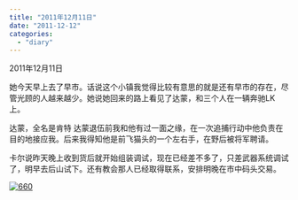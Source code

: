 ```yaml
---
title: "2011年12月11日"
date: "2011-12-12"
categories: 
  - "diary"
---
```


2011年12月11日

她今天早上去了早市。话说这个小镇我觉得比较有意思的就是还有早市的存在，尽管光顾的人越来越少。她说她回来的路上看见了达蒙，和三个人在一辆奔驰LK上。

达蒙，全名是肯特 达蒙退伍前我和他有过一面之缘，在一次追捕行动中他负责在目的地接应我。后来我得知他是前飞猫头的一个左右手，在野后被将军聘请。

卡尔说昨天晚上收到货后就开始组装调试，现在已经差不多了，只差武器系统调试了，明早去后山试下。还有教会那人已经取得联系，安排明晚在市中码头交易。

[![](images/66011.jpg "660")](http://lofyer.org/wp-content/uploads/2011/12/66011.jpg)
